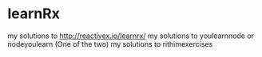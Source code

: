 # learnRx
my solutions to http://reactivex.io/learnrx/
my solutions to youlearnnode or nodeyoulearn (One of the two)
my solutions to rithimexercises